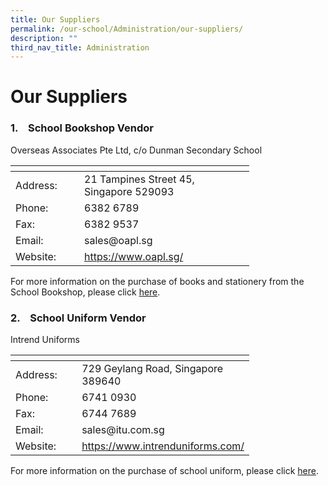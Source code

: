 ```yaml
---
title: Our Suppliers
permalink: /our-school/Administration/our-suppliers/
description: ""
third_nav_title: Administration
---
```

# Our Suppliers

### 1.    School Bookshop Vendor

Overseas Associates Pte Ltd, c/o Dunman Secondary School

<table style="undefined;table-layout: fixed; width: 382px">
<colgroup>
<col style="width: 110px">
<col style="width: 272px">
</colgroup>
<thead>
  <tr>
    <th></th>
    <th></th>
  </tr>
</thead>
<tbody>
  <tr>
    <td>Address:</td>
    <td>21 Tampines Street 45, Singapore 529093</td>
  </tr>
  <tr>
    <td>Phone:</td>
    <td>6382 6789</td>
  </tr>
  <tr>
    <td>Fax:</td>
    <td>6382 9537</td>
  </tr>
  <tr>
    <td>Email:</td>
    <td>sales@oapl.sg</td>
  </tr>
  <tr>
    <td>Website:</td>
    <td><a href="https://www.oapl.sg/" target="_blank">https://www.oapl.sg/</a></td>
  </tr>
</tbody>
</table>

For more information on the purchase of books and stationery from the School Bookshop, please click <a href="/files/Administration/Year%20End%20Book%20Sales%20Information.pdf" target="_blank">here</a>.

### 2.    School Uniform Vendor

Intrend Uniforms

<table style="undefined;table-layout: fixed; width: 382px">
<colgroup>
<col style="width: 110px">
<col style="width: 272px">
</colgroup>
<thead>
  <tr>
    <th></th>
    <th></th>
  </tr>
</thead>
<tbody>
  <tr>
    <td>Address:</td>
    <td>729 Geylang Road, Singapore 389640</td>
  </tr>
  <tr>
    <td>Phone:</td>
    <td>6741 0930</td>
  </tr>
  <tr>
    <td>Fax:</td>
    <td>6744 7689</td>
  </tr>
  <tr>
    <td>Email:</td>
    <td>sales@itu.com.sg</td>
  </tr>
  <tr>
    <td>Website:</td>
    <td><a href="https://www.intrenduniforms.com/" target="_blank">https://www.intrenduniforms.com/</a></td>
  </tr>
</tbody>
</table>

For more information on the purchase of school uniform, please click <a href="/files/Administration/Year%20End%20Uniform%20Sales%20Information.pdf" target="_blank">here</a>.